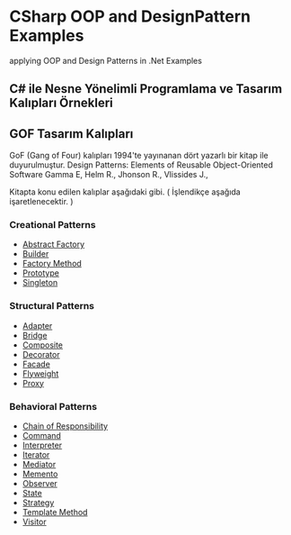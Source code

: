 # CSharp OOP and DesignPattern Examples
applying OOP and Design Patterns in .Net Examples

## C# ile Nesne Yönelimli Programlama ve Tasarım Kalıpları Örnekleri

## GOF Tasarım Kalıpları

GoF (Gang of Four) kalıpları 1994'te yayınanan dört yazarlı bir kitap ile duyurulmuştur.
    Design Patterns: Elements of Reusable Object-Oriented Software
    Gamma E, Helm R., Jhonson R., Vlissides J., 
    
Kitapta konu edilen kalıplar aşağıdaki gibi. ( İşlendikçe aşağıda işaretlenecektir. )

### Creational Patterns
* [Abstract Factory](DesignPatterns/CreationalPatterns/AbstractFactory)
* [Builder](DesignPatterns/CreationalPatterns/Builder)
* [Factory Method](DesignPatterns/CreationalPatterns/FactoryMethod)
* [Prototype](DesignPatterns/CreationalPatterns/Prototype)
* [Singleton](DesignPatterns/CreationalPatterns/Singleton)

### Structural Patterns
* [Adapter](DesignPatterns/Structural/Adapter)
* [Bridge](DesignPatterns/Structural/Bridge)
* [Composite](DesignPatterns/Structural/Composite)
* [Decorator](DesignPatterns/Structural/Decorator)
* [Facade](DesignPatterns/Structural/Facade)
* [Flyweight](DesignPatterns/Structural/Flyweight)
* [Proxy](DesignPatterns/Structural/Proxy)
    
### Behavioral Patterns
* [Chain of Responsibility]()
* [Command]()
* [Interpreter]()
* [Iterator]()
* [Mediator]()
* [Memento]()
* [Observer]()
* [State]()
* [Strategy]()
* [Template Method]()
* [Visitor]()
